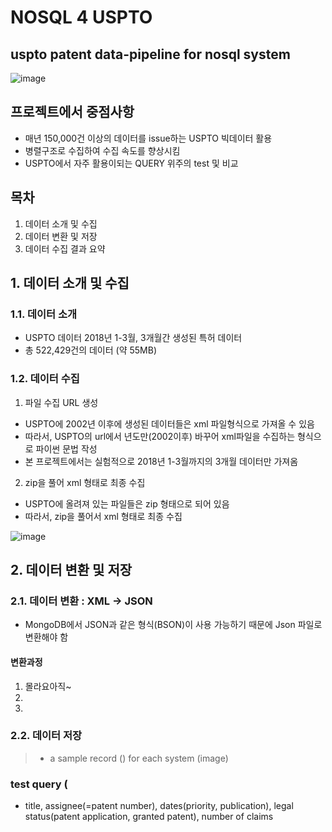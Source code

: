 # NOSQL 4 USPTO
uspto patent data-pipeline for nosql system
--------------------------------------------
>
>
![image](https://www.commerce.gov/sites/commerce.gov/files/styles/scale_700w/public/media/images/branding/uspto_seal_full_color.jpg?itok=0CpME9vD)
>
>
## 프로젝트에서 중점사항
>
* 매년 150,000건 이상의 데이터를 issue하는 USPTO 빅데이터 활용
* 병렬구조로 수집하여 수집 속도를 향상시킴
* USPTO에서 자주 활용이되는 QUERY 위주의 test 및 비교
>
>
## 목차
>
1. 데이터 소개 및 수집 
2. 데이터 변환 및 저장 
3. 데이터 수집 결과 요약
>
>
## 1. 데이터 소개 및 수집
>
### 1.1. 데이터 소개
>
- USPTO 데이터 2018년 1-3월, 3개월간 생성된 특허 데이터
- 총 522,429건의 데이터 (약 55MB)
>
>
### 1.2. 데이터 수집
>
1) 파일 수집 URL 생성
  * USPTO에 2002년 이후에 생성된 데이터들은 xml 파일형식으로 가져올 수 있음
  * 따라서, USPTO의 url에서 년도만(2002이후) 바꾸어 xml파일을 수집하는 형식으로 파이썬 문법 작성
  * 본 프로젝트에서는 실험적으로 2018년 1-3월까지의 3개월 데이터만 가져옴
>
>
2) zip을 풀어 xml 형태로 최종 수집
  * USPTO에 올려져 있는 파일들은 zip 형태으로 되어 있음
  * 따라서, zip을 풀어서 xml 형태로 최종 수집
>
![image](https://user-images.githubusercontent.com/37169177/41616343-bcfe824e-7438-11e8-9a6a-ae6b8a9d5655.png)
>
>
## 2. 데이터 변환 및 저장
>
### 2.1. 데이터 변환 : XML -> JSON
>
* MongoDB에서 JSON과 같은 형식(BSON)이 사용 가능하기 때문에 Json 파일로 변환해야 함
>
>
#### 변환과정
>
  1) 몰라요아직~
  2)
  3)
>
>
### 2.2. 데이터 저장 
>
> * a sample record () for each system (image)
>
>
### test query (
* title, assignee(=patent number), dates(priority, publication), legal status(patent application, granted patent), number of claims
> 
>
